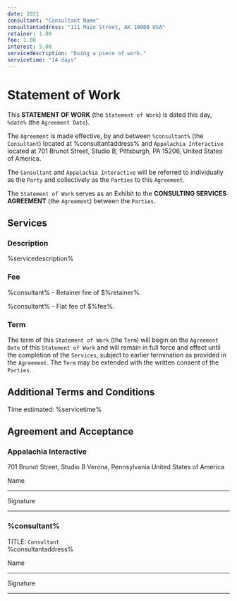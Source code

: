 ```yaml
---
date: 2021
consultant: "Consultant Name"
consultantaddress: "111 Main Street, AK 10000 USA"
retainer: 1.00
fee: 1.00
interest: 5.00
servicedescription: "Doing a piece of work."
servicetime: "14 days"
---
```


# Statement of Work

This **STATEMENT OF WORK** (the `Statement of Work`) is dated this day, `%date%` (the `Agreement Date`).

The `Agreement` is made effective, by and between `%consultant%` (the `Consultant`) located at %consultantaddress% and `Appalachia Interactive` located at 701 Brunot Street, Studio B, Pittsburgh, PA 15206, United States of America.

 The `Consultant` and `Appalachia Interactive` will be referred to individually as the `Party` and collectively as the `Parties` to this `Agreement`.

The `Statement of Work` serves as an Exhibit to the **CONSULTING SERVICES AGREEMENT** (the `Agreement`) between the `Parties`.

## Services

### Description

%servicedescription%

### Fee

%consultant% - Retainer fee of $%retainer%.

%consultant% - Flat fee of $%fee%.

### Term

The term of this `Statement of Work` (the `Term`) will begin on the `Agreement Date` of this `Statement of Work` and will remain in full force and effect until the completion of the `Services`, subject to earlier termination as provided in the `Agreement`. The `Term` may be extended with the written consent of the `Parties`.

## Additional Terms and Conditions

Time estimated: %servicetime%

## Agreement and Acceptance

### Appalachia Interactive

701 Brunot Street, Studio B
Verona, Pennsylvania
United States of America

Name  
___
Signature
___

### %consultant%

TITLE: `Consultant`  
%consultantaddress%

Name
___
Signature
___
